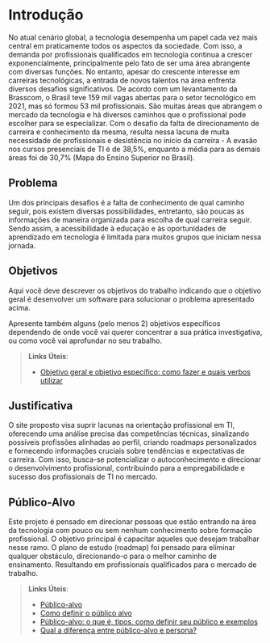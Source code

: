 # Introdução

 No atual cenário global, a tecnologia desempenha um papel cada vez mais central em praticamente todos os aspectos da sociedade. Com isso, a demanda por profissionais qualificados em tecnologia continua a crescer exponencialmente, principalmente pelo fato de ser uma área abrangente com diversas funções. No entanto, apesar do crescente interesse em carreiras tecnológicas, a entrada de novos talentos na área enfrenta diversos desafios significativos. De acordo com um levantamento da Brasscom, o Brasil teve 159 mil vagas abertas para o setor tecnológico em 2021, mas só formou 53 mil profissionais.
São muitas áreas que abrangem o mercado da tecnologia e há diversos caminhos que o profissional pode escolher para se especializar. Com o desafio da falta de direcionamento de carreira e conhecimento da mesma, resulta nessa lacuna de muita necessidade de profissionais e desistência no início  da carreira - A evasão nos cursos presenciais de TI é de 38,5%, enquanto a média para as demais áreas foi de 30,7% (Mapa do Ensino Superior no Brasil).


## Problema

Um dos principais desafios é a falta de conhecimento de qual caminho seguir, pois existem diversas possibilidades, entretanto, são poucas as informações de maneira organizada para escolha de qual carreira seguir. Sendo assim, a acessibilidade à educação e às oportunidades de aprendizado em tecnologia é limitada para muitos grupos que iniciam nessa jornada.

## Objetivos

Aqui você deve descrever os objetivos do trabalho indicando que o objetivo geral é desenvolver um software para solucionar o problema apresentado acima. 

Apresente também alguns (pelo menos 2) objetivos específicos dependendo de onde você vai querer concentrar a sua prática investigativa, ou como você vai aprofundar no seu trabalho.
 
> **Links Úteis**:
> - [Objetivo geral e objetivo específico: como fazer e quais verbos utilizar](https://blog.mettzer.com/diferenca-entre-objetivo-geral-e-objetivo-especifico/)

## Justificativa

O site proposto visa suprir lacunas na orientação profissional em TI, oferecendo uma análise precisa das competências técnicas, sinalizando possíveis profissões alinhadas ao perfil, criando roadmaps personalizados e fornecendo informações cruciais sobre tendências e expectativas de carreira. Com isso, busca-se potencializar o autoconhecimento e direcionar o desenvolvimento profissional, contribuindo para a empregabilidade e sucesso dos profissionais de TI no mercado.


## Público-Alvo

Este projeto é pensado em direcionar pessoas que estão entrando na área da tecnologia com pouco ou sem nenhum conhecimento sobre formação profissional. O objetivo principal é capacitar aqueles que desejam trabalhar nesse ramo. O plano de estudo (roadmap) foi pensado para eliminar qualquer obstáculo, direcionando-o para o melhor caminho de ensinamento. Resultando em profissionais qualificados para o mercado de trabalho.


> **Links Úteis**:
> - [Público-alvo](https://blog.hotmart.com/pt-br/publico-alvo/)
> - [Como definir o público alvo](https://exame.com/pme/5-dicas-essenciais-para-definir-o-publico-alvo-do-seu-negocio/)
> - [Público-alvo: o que é, tipos, como definir seu público e exemplos](https://klickpages.com.br/blog/publico-alvo-o-que-e/)
> - [Qual a diferença entre público-alvo e persona?](https://rockcontent.com/blog/diferenca-publico-alvo-e-persona/)
